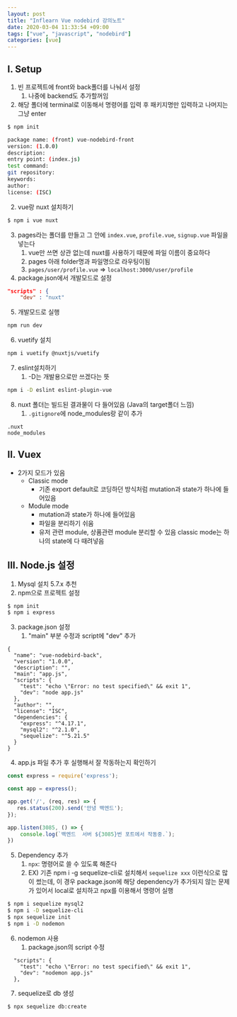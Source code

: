 ```yaml
---
layout: post
title: "Inflearn Vue nodebird 강의노트"
date: 2020-03-04 11:33:54 +09:00
tags: ["vue", "javascript", "nodebird"]
categories: [vue]
---
```

## I. Setup

1. 빈 프로젝트에 front와 back폴더를 나눠서 설정
   1. 나중에 backend도 추가할꺼임
2. 해당 폴더에 terminal로 이동해서 명령어를 입력 후 패키지명만 입력하고 나머지는 그냥 enter

```bash
$ npm init

package name: (front) vue-nodebird-front
version: (1.0.0) 
description: 
entry point: (index.js) 
test command: 
git repository: 
keywords: 
author: 
license: (ISC) 
```

2. vue랑 nuxt 설치하기

```bash
$ npm i vue nuxt
```

3. pages라는 폴더를 만들고 그 안에 `index.vue`, `profile.vue`, `signup.vue` 파일을 넣는다
   1. vue만 쓰면 상관 없는데 nuxt를 사용하기 때문에 파일 이름이 중요하다
   2. pages 아래 folder명과 파일명으로 라우팅이됨
   3. `pages/user/profile.vue` => `localhost:3000/user/profile`
4. package.json에서 개발모드로 설정

```json
"scripts" : {
	"dev" : "nuxt"

```

5. 개발모드로 실행

```bash
npm run dev
```

6. vuetify 설치

```bash
npm i vuetify @nuxtjs/vuetify
```

7. eslint설치하기
   1. -D는 개발용으로만 쓰겠다는 뜻

```bash
npm i -D eslint eslint-plugin-vue
```

8. nuxt 폴더는 빌드된 결과물이 다 들어있음 (Java의 target폴더 느낌)
   1. `.gitignore`에 node_modules랑 같이 추가

```
.nuxt
node_modules
```

## II. Vuex

- 2가지 모드가 있음
  - Classic mode
    - 기존 export default로 코딩하던 방식처럼 mutation과 state가 하나에 들어있음
  - Module mode
    - mutation과 state가 하나에 들어있음
    - 파일을 분리하기 쉬움
    - 유저 관련 module, 상품관련 module 분리할 수 있음 classic mode는 하나의 state에 다 때려넣음

## III. Node.js 설정

1. Mysql 설치 5.7.x 추천
2. npm으로 프로젝트 설정

``` bash
$ npm init
$ npm i express


```

3. package.json 설정
   1. "main" 부분 수정과 script에 "dev" 추가

```
{
  "name": "vue-nodebird-back",
  "version": "1.0.0",
  "description": "",
  "main": "app.js",
  "scripts": {
    "test": "echo \"Error: no test specified\" && exit 1",
    "dev": "node app.js"
  },
  "author": "",
  "license": "ISC",
  "dependencies": {
    "express": "^4.17.1",
    "mysql2": "^2.1.0",
    "sequelize": "^5.21.5"
  }
}

```

4. app.js 파일 추가 후 실행해서 잘 작동하는지 확인하기

```javascript
const express = require('express');

const app = express();

app.get('/', (req, res) => {
   res.status(200).send('안녕 백엔드');
});

app.listen(3085, () => {
    console.log(`백엔드  서버 ${3085}번 포트에서 작동중.`);
})

```

5. Dependency 추가
   1. `npx`:  명령어로 쓸 수 있도록 해준다
   2. EX) 기존 npm i -g sequelize-cli로 설치해서 `sequelize xxx` 이런식으로 많이 썼는데, 이 경우 package.json에 해당 dependency가 추가되지 않는 문제가 있어서 local로 설치하고 npx를 이용해서 명령어 실행

```bash
$ npm i sequelize mysql2
$ npm i -D sequelize-cli
$ npx sequelize init
$ npm i -D nodemon
```

6. nodemon 사용
   1. package.json의 script 수정

```
  "scripts": {
    "test": "echo \"Error: no test specified\" && exit 1",
    "dev": "nodemon app.js"
  },
```

7. sequelize로 db 생성

```bash
$ npx sequelize db:create
```

